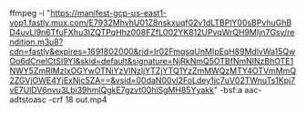 ffmpeg -i "https://manifest-gcp-us-east1-vop1.fastly.mux.com/E7932MhvhU01Z8nskxuqf02v1dLTBPlY00sBPvhuGhBD4uvLl9n6TfuFXhu3IZQTPqHhz008FZfL002YK812UPvqWrQH9MIjn7Gsv/rendition.m3u8?cdn=fastly&expires=1691802000&rid=Ir02FmqsqUnMIpEqH89MdlvWa15QwOo6dCnelCtSI9YI&skid=default&signature=NjRkNmQ5OTBfNmNlNzBhOTE1NWY5ZmRlMzIxOGYwOTNiYzVlNzljYTZjYTQ1YzZmMWQzMTY4OTVmMmQ2ZGVjOWE4YjExNjc5ZA==&vsid=00daN00vl2FoLdey1jc7uV02TWnuTs1Kpj7vE7UlDV6nvu3Lbi39hmlQgkE7gzvt00hlSgMH85Yyakk" -bsf:a aac-adtstoasc -crf 18 out.mp4
